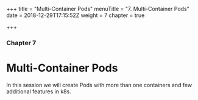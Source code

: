 +++
title = "Multi-Container Pods"
menuTitle = "7. Multi-Container Pods"
date = 2018-12-29T17:15:52Z
weight = 7
chapter = true

+++

### Chapter 7

# Multi-Container Pods

In this session we will create Pods with more than one containers and few additional features in k8s.
